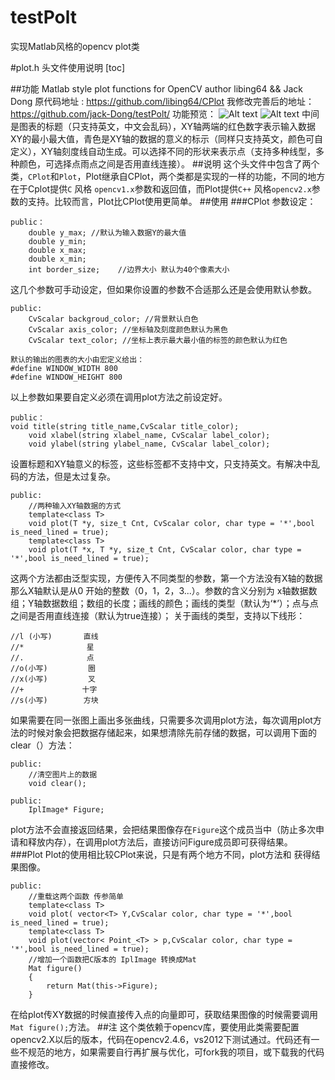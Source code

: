 # testPolt
实现Matlab风格的opencv plot类

#plot.h 头文件使用说明
[toc]

##功能
Matlab style plot functions for OpenCV
author libing64 && Jack Dong
原代码地址 : https://github.com/libing64/CPlot
我修改完善后的地址：https://github.com/jack-Dong/testPolt/
功能预览：
![Alt text](https://github.com/jack-Dong/testPolt/blob/master/testPolt/1.jpg)
![Alt text](https://github.com/jack-Dong/testPolt/blob/master/testPolt/4.jpg)
中间是图表的标题（只支持英文，中文会乱码），XY轴两端的红色数字表示输入数据XY的最小最大值，青色是XY轴的数据的意义的标示（同样只支持英文，颜色可自定义），XY轴刻度线自动生成。可以选择不同的形状来表示点（支持多种线型，多种颜色，可选择点雨点之间是否用直线连接）。
##说明
这个头文件中包含了两个类，`CPlot`和`Plot`，Plot继承自CPlot，两个类都是实现的一样的功能，不同的地方在于Cplot提供`C` 风格 `opencv1.x`参数和返回值，而Plot提供`C++` 风格`opencv2.x`参数的支持。比较而言，Plot比CPlot使用更简单。
##使用
###CPlot
参数设定：
```
public：
	double y_max; //默认为输入数据Y的最大值
	double y_min;
	double x_max;
	double x_min;
	int border_size;	//边界大小 默认为40个像素大小
```
这几个参数可手动设定，但如果你设置的参数不合适那么还是会使用默认参数。
```
public:
	CvScalar backgroud_color; //背景默认白色
	CvScalar axis_color; //坐标轴及刻度颜色默认为黑色
	CvScalar text_color; //坐标上表示最大最小值的标签的颜色默认为红色
```
```
默认的输出的图表的大小由宏定义给出：
#define WINDOW_WIDTH 800
#define WINDOW_HEIGHT 800
```
以上参数如果要自定义必须在调用plot方法之前设定好。
```
public：
void title(string title_name,CvScalar title_color); 	
	void xlabel(string xlabel_name, CvScalar label_color);
	void ylabel(string ylabel_name, CvScalar label_color);
```
设置标题和XY轴意义的标签，这些标签都不支持中文，只支持英文。有解决中乱码的方法，但是太过复杂。
```	
public:
	//两种输入XY轴数据的方式
	template<class T>
	void plot(T *y, size_t Cnt, CvScalar color, char type = '*',bool is_need_lined = true);	
	template<class T>
	void plot(T *x, T *y, size_t Cnt, CvScalar color, char type = '*',bool is_need_lined = true);
```
这两个方法都由泛型实现，方便传入不同类型的参数，第一个方法没有X轴的数据那么X轴默认是从0 开始的整数（0，1，2，3...）。参数的含义分别为 x轴数据数组；Y轴数据数组；数组的长度；画线的颜色；画线的类型（默认为‘*’）；点与点之间是否用直线连接（默认为true连接）；
关于画线的类型，支持以下线形：
```
//l (小写)       直线	
//*              星 
//.              点 
//o(小写)         圈 
//x(小写)         叉 
//+             十字 
//s(小写)        方块 
```
如果需要在同一张图上画出多张曲线，只需要多次调用plot方法，每次调用plot方法的时候对象会把数据存储起来，如果想清除先前存储的数据，可以调用下面的clear（）方法：
```	
public:
	//清空图片上的数据
	void clear();
```
```
public:
	IplImage* Figure;
```
plot方法不会直接返回结果，会把结果图像存在`Figure`这个成员当中（防止多次申请和释放内存），在调用plot方法后，直接访问Figure成员即可获得结果。
###Plot
Plot的使用相比较CPlot来说，只是有两个地方不同，plot方法和 获得结果图像。
```
public:
	//重载这两个函数 传参简单
	template<class T>
	void plot( vector<T> Y,CvScalar color, char type = '*',bool is_need_lined = true);	
	template<class T>
	void plot(vector< Point_<T> > p,CvScalar color, char type = '*',bool is_need_lined = true);
	//增加一个函数把C版本的 IplImage 转换成Mat
	Mat figure()
	{
		return Mat(this->Figure);
	}
```
在给plot传XY数据的时候直接传入点的向量即可，获取结果图像的时候需要调用`Mat figure();`方法。
##注
这个类依赖于opencv库，要使用此类需要配置opencv2.X以后的版本，代码在opencv2.4.6，vs2012下测试通过。代码还有一些不规范的地方，如果需要自行再扩展与优化，可fork我的项目，或下载我的代码直接修改。

